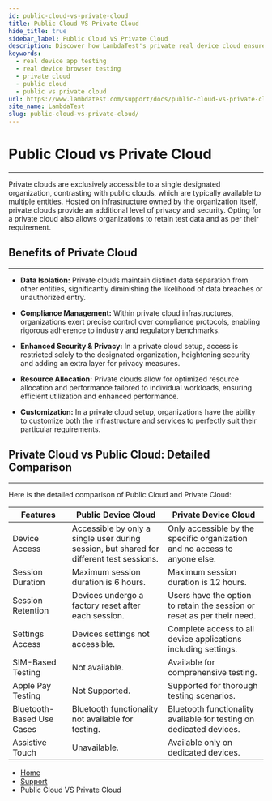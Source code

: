 ```yaml
---
id: public-cloud-vs-private-cloud
title: Public Cloud VS Private Cloud
hide_title: true
sidebar_label: Public Cloud VS Private Cloud
description: Discover how LambdaTest's private real device cloud ensures seamless app and website functionality across devices with tailored, robust testing solutions for accuracy and flexibility.
keywords:
  - real device app testing
  - real device browser testing
  - private cloud
  - public cloud
  - public vs private cloud
url: https://www.lambdatest.com/support/docs/public-cloud-vs-private-cloud/
site_name: LambdaTest
slug: public-cloud-vs-private-cloud/
---
```


<script type="application/ld+json"
      dangerouslySetInnerHTML={{ __html: JSON.stringify({
       "@context": "https://schema.org",
        "@type": "BreadcrumbList",
        "itemListElement": [{
          "@type": "ListItem",
          "position": 1,
          "name": "LambdaTest",
          "item": "https://www.lambdatest.com"
        },{
          "@type": "ListItem",
          "position": 2,
          "name": "Support",
          "item": "https://www.lambdatest.com/support/docs/"
        },{
          "@type": "ListItem",
          "position": 3,
          "name": "How to use testing tools in-session?",
          "item": "https://www.lambdatest.com/support/docs/public-cloud-vs-private-cloud/"
        }]
      })
    }}
></script>

# Public Cloud vs Private Cloud
***

Private clouds are exclusively accessible to a single designated organization, contrasting with public clouds, which are typically available to multiple entities. Hosted on infrastructure owned by the organization itself, private clouds provide an additional level of privacy and security. Opting for a private cloud also allows organizations to retain test data and as per their requirement.  

## Benefits of Private Cloud
***

- **Data Isolation:** Private clouds maintain distinct data separation from other entities, significantly diminishing the likelihood of data breaches or unauthorized entry.

- **Compliance Management:** Within private cloud infrastructures, organizations exert precise control over compliance protocols, enabling rigorous adherence to industry and regulatory benchmarks.

- **Enhanced Security & Privacy:** In a private cloud setup, access is restricted solely to the designated organization, heightening security and adding an extra layer for privacy measures.

- **Resource Allocation:** Private clouds allow for optimized resource allocation and performance tailored to individual workloads, ensuring efficient utilization and enhanced performance.

- **Customization:** In a private cloud setup, organizations have the ability to customize both the infrastructure and services to perfectly suit their particular requirements.

## Private Cloud vs Public Cloud: Detailed Comparison
***

Here is the detailed comparison of Public Cloud and Private Cloud:

| Features | Public Device Cloud | Private Device Cloud |
| -------- | ------- | ------ |
| Device Access | Accessible by only a single user during session, but shared for different test sessions.| Only accessible by the specific organization and no access to anyone else. | 
| Session Duration | Maximum session duration is 6 hours.| Maximum session duration is 12 hours.|     
| Session Retention  | Devices undergo a factory reset after each session.| Users have the option to retain the session or reset as per their need. |
| Settings Access  | Devices settings not accessible.| Complete access to all device applications including settings.|
| SIM-Based Testing  | Not available.| Available for comprehensive testing.|
| Apple Pay Testing  | Not Supported.| Supported for thorough testing scenarios.|
| Bluetooth-Based Use Cases | Bluetooth functionality not available for testing.| Bluetooth functionality available for testing on dedicated devices.|
| Assistive Touch  | Unavailable.| Available only on dedicated devices.|

<nav aria-label="breadcrumbs">
  <ul className="breadcrumbs">
    <li className="breadcrumbs__item">
      <a className="breadcrumbs__link" href="https://www.lambdatest.com">
        Home
      </a>
    </li>
    <li className="breadcrumbs__item">
      <a className="breadcrumbs__link" target="_self" href="https://www.lambdatest.com/support/docs/">
        Support
      </a>
    </li>
    <li className="breadcrumbs__item breadcrumbs__item--active">
      <span className="breadcrumbs__link">
       Public Cloud VS Private Cloud
      </span>
    </li>
  </ul>
</nav>